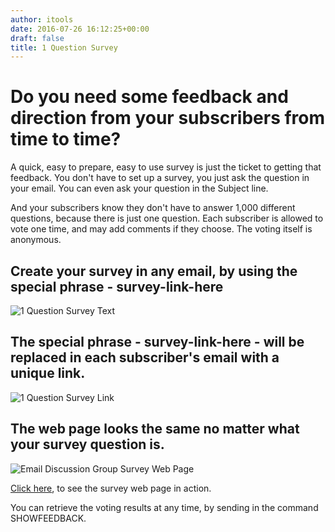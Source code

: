 ```yaml
---
author: itools
date: 2016-07-26 16:12:25+00:00
draft: false
title: 1 Question Survey
---
```


# Do you need some feedback and direction from your subscribers from time to time?

A quick, easy to prepare, easy to use survey is just the ticket to getting that feedback.  You don't have to set up a survey, you just ask the question in your email.  You can even ask your question in the Subject line.

And your subscribers know they don't have to answer 1,000 different questions, because there is just one question.  Each subscriber is allowed to vote one time, and may add comments if they choose. The voting itself is anonymous.

## Create your survey in any email, by using the special phrase - survey-link-here

![1 Question Survey Text](http://www.mail-list.com/wp-content/uploads/2016/07/survey-question.jpg)


## The special phrase - survey-link-here - will be replaced in each subscriber's email with a unique link.

![1 Question Survey Link](http://www.mail-list.com/wp-content/uploads/2016/07/survey-link.jpg)


## The web page looks the same no matter what your survey question is.

![Email Discussion Group Survey Web Page](http://www.mail-list.com/wp-content/uploads/2016/07/survey-web-page.jpg)


[Click here](http://cgi.mail-list.com/v?TpNQ-N0O4jT1zfzxqgz446M846N8z6ur), to see the survey web page in action.

You can retrieve the voting results at any time, by sending in the command SHOWFEEDBACK.









